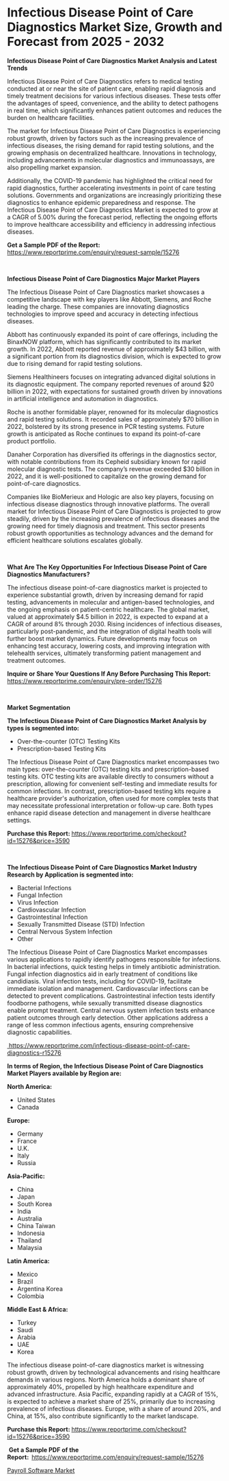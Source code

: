 <p><h1>Infectious Disease Point of Care Diagnostics Market Size, Growth and Forecast from 2025 - 2032</h1></p><p><strong>Infectious Disease Point of Care Diagnostics Market Analysis and Latest Trends</strong></p>
<p><p>Infectious Disease Point of Care Diagnostics refers to medical testing conducted at or near the site of patient care, enabling rapid diagnosis and timely treatment decisions for various infectious diseases. These tests offer the advantages of speed, convenience, and the ability to detect pathogens in real time, which significantly enhances patient outcomes and reduces the burden on healthcare facilities.</p><p>The market for Infectious Disease Point of Care Diagnostics is experiencing robust growth, driven by factors such as the increasing prevalence of infectious diseases, the rising demand for rapid testing solutions, and the growing emphasis on decentralized healthcare. Innovations in technology, including advancements in molecular diagnostics and immunoassays, are also propelling market expansion. </p><p>Additionally, the COVID-19 pandemic has highlighted the critical need for rapid diagnostics, further accelerating investments in point of care testing solutions. Governments and organizations are increasingly prioritizing these diagnostics to enhance epidemic preparedness and response. The Infectious Disease Point of Care Diagnostics Market is expected to grow at a CAGR of 5.00% during the forecast period, reflecting the ongoing efforts to improve healthcare accessibility and efficiency in addressing infectious diseases.</p></p>
<p><strong>Get a Sample PDF of the Report:&nbsp;</strong> <a href="https://www.reportprime.com/enquiry/request-sample/15276?utm_campaign=3030&utm_medium=2&utm_source=Github&utm_content=ia&utm_term=20032025&utm_id=infectious-disease-point-of-care-diagnostics">https://www.reportprime.com/enquiry/request-sample/15276</a></p>
<p>&nbsp;</p>
<p><strong>Infectious Disease Point of Care Diagnostics Major Market Players</strong></p>
<p><p>The Infectious Disease Point of Care Diagnostics market showcases a competitive landscape with key players like Abbott, Siemens, and Roche leading the charge. These companies are innovating diagnostics technologies to improve speed and accuracy in detecting infectious diseases.</p><p>Abbott has continuously expanded its point of care offerings, including the BinaxNOW platform, which has significantly contributed to its market growth. In 2022, Abbott reported revenue of approximately $43 billion, with a significant portion from its diagnostics division, which is expected to grow due to rising demand for rapid testing solutions.</p><p>Siemens Healthineers focuses on integrating advanced digital solutions in its diagnostic equipment. The company reported revenues of around $20 billion in 2022, with expectations for sustained growth driven by innovations in artificial intelligence and automation in diagnostics.</p><p>Roche is another formidable player, renowned for its molecular diagnostics and rapid testing solutions. It recorded sales of approximately $70 billion in 2022, bolstered by its strong presence in PCR testing systems. Future growth is anticipated as Roche continues to expand its point-of-care product portfolio.</p><p>Danaher Corporation has diversified its offerings in the diagnostics sector, with notable contributions from its Cepheid subsidiary known for rapid molecular diagnostic tests. The company’s revenue exceeded $30 billion in 2022, and it is well-positioned to capitalize on the growing demand for point-of-care diagnostics.</p><p>Companies like BioMerieux and Hologic are also key players, focusing on infectious disease diagnostics through innovative platforms. The overall market for Infectious Disease Point of Care Diagnostics is projected to grow steadily, driven by the increasing prevalence of infectious diseases and the growing need for timely diagnosis and treatment. This sector presents robust growth opportunities as technology advances and the demand for efficient healthcare solutions escalates globally.</p></p>
<p>&nbsp;</p>
<p><strong>What Are The Key Opportunities For Infectious Disease Point of Care Diagnostics Manufacturers?</strong></p>
<p><p>The infectious disease point-of-care diagnostics market is projected to experience substantial growth, driven by increasing demand for rapid testing, advancements in molecular and antigen-based technologies, and the ongoing emphasis on patient-centric healthcare. The global market, valued at approximately $4.5 billion in 2022, is expected to expand at a CAGR of around 8% through 2030. Rising incidences of infectious diseases, particularly post-pandemic, and the integration of digital health tools will further boost market dynamics. Future developments may focus on enhancing test accuracy, lowering costs, and improving integration with telehealth services, ultimately transforming patient management and treatment outcomes.</p></p>
<p><strong>Inquire or Share Your Questions If Any Before Purchasing This Report:</strong> <a href="https://www.reportprime.com/enquiry/pre-order/15276?utm_campaign=3030&utm_medium=2&utm_source=Github&utm_content=ia&utm_term=20032025&utm_id=infectious-disease-point-of-care-diagnostics">https://www.reportprime.com/enquiry/pre-order/15276</a></p>
<p>&nbsp;</p>
<p><strong>Market Segmentation</strong></p>
<p><strong>The Infectious Disease Point of Care Diagnostics Market Analysis by types is segmented into:</strong></p>
<p><ul><li>Over-the-counter (OTC) Testing Kits</li><li>Prescription-based Testing Kits</li></ul></p>
<p><p>The Infectious Disease Point of Care Diagnostics market encompasses two main types: over-the-counter (OTC) testing kits and prescription-based testing kits. OTC testing kits are available directly to consumers without a prescription, allowing for convenient self-testing and immediate results for common infections. In contrast, prescription-based testing kits require a healthcare provider's authorization, often used for more complex tests that may necessitate professional interpretation or follow-up care. Both types enhance rapid disease detection and management in diverse healthcare settings.</p></p>
<p><strong>Purchase this Report:&nbsp;</strong><a href="https://www.reportprime.com/checkout?id=15276&price=3590&utm_campaign=3030&utm_medium=2&utm_source=Github&utm_content=ia&utm_term=20032025&utm_id=infectious-disease-point-of-care-diagnostics">https://www.reportprime.com/checkout?id=15276&price=3590</a></p>
<p>&nbsp;</p>
<p><strong>The Infectious Disease Point of Care Diagnostics Market Industry Research by Application is segmented into:</strong></p>
<p><ul><li>Bacterial Infections</li><li>Fungal Infection</li><li>Virus Infection</li><li>Cardiovascular Infection</li><li>Gastrointestinal Infection</li><li>Sexually Transmitted Disease (STD) Infection</li><li>Central Nervous System Infection</li><li>Other</li></ul></p>
<p><p>The Infectious Disease Point of Care Diagnostics Market encompasses various applications to rapidly identify pathogens responsible for infections. In bacterial infections, quick testing helps in timely antibiotic administration. Fungal infection diagnostics aid in early treatment of conditions like candidiasis. Viral infection tests, including for COVID-19, facilitate immediate isolation and management. Cardiovascular infections can be detected to prevent complications. Gastrointestinal infection tests identify foodborne pathogens, while sexually transmitted disease diagnostics enable prompt treatment. Central nervous system infection tests enhance patient outcomes through early detection. Other applications address a range of less common infectious agents, ensuring comprehensive diagnostic capabilities.</p></p>
<p><a href="https://www.reportprime.com/infectious-disease-point-of-care-diagnostics-r15276?utm_campaign=3030&utm_medium=2&utm_source=Github&utm_content=ia&utm_term=20032025&utm_id=infectious-disease-point-of-care-diagnostics">&nbsp;https://www.reportprime.com/infectious-disease-point-of-care-diagnostics-r15276</a></p>
<p><strong>In terms of Region, the Infectious Disease Point of Care Diagnostics Market Players available by Region are:</strong></p>
<p>
    <p> <strong> North America: </strong>
        <ul>
            <li>United States</li>
            <li>Canada</li>
        </ul>
        </p> 
    <p> <strong> Europe: </strong>
        <ul>
            <li>Germany</li>
            <li>France</li>
            <li>U.K.</li>
            <li>Italy</li>
            <li>Russia</li>
        </ul>
        </p> 
    <p> <strong> Asia-Pacific: </strong>
        <ul>
            <li>China</li>
            <li>Japan</li>
            <li>South Korea</li>
            <li>India</li>
            <li>Australia</li>
            <li>China Taiwan</li>
            <li>Indonesia</li>
            <li>Thailand</li>
            <li>Malaysia</li>
        </ul>
        </p> 
    <p> <strong> Latin America: </strong>
        <ul>
            <li>Mexico</li>
            <li>Brazil</li>
            <li>Argentina Korea</li>
            <li>Colombia</li>
        </ul>
        </p> 
    <p> <strong> Middle East & Africa: </strong>
        <ul>
            <li>Turkey</li>
            <li>Saudi</li>
            <li>Arabia</li>
            <li>UAE</li>
            <li>Korea</li>
        </ul>
    </p>
    </p>
<p><p>The infectious disease point-of-care diagnostics market is witnessing robust growth, driven by technological advancements and rising healthcare demands in various regions. North America holds a dominant share of approximately 40%, propelled by high healthcare expenditure and advanced infrastructure. Asia Pacific, expanding rapidly at a CAGR of 15%, is expected to achieve a market share of 25%, primarily due to increasing prevalence of infectious diseases. Europe, with a share of around 20%, and China, at 15%, also contribute significantly to the market landscape.</p></p>
<p><strong>Purchase this Report: </strong><a href="https://www.reportprime.com/checkout?id=15276&price=3590&utm_campaign=3030&utm_medium=2&utm_source=Github&utm_content=ia&utm_term=20032025&utm_id=infectious-disease-point-of-care-diagnostics">https://www.reportprime.com/checkout?id=15276&price=3590</a></p>
<p>&nbsp;<strong>Get a Sample PDF of the Report:&nbsp;&nbsp;</strong><a href="https://www.reportprime.com/enquiry/request-sample/15276?utm_campaign=3030&utm_medium=2&utm_source=Github&utm_content=ia&utm_term=20032025&utm_id=infectious-disease-point-of-care-diagnostics">https://www.reportprime.com/enquiry/request-sample/15276</a></p>
<p><strong></strong></p>
<p><p><a href="https://github.com/cwasicioaie/Market-Research-Report-List-1/blob/main/payroll-software-market.md?utm_campaign=3030&utm_medium=2&utm_source=Github&utm_content=ia&utm_term=20032025&utm_id=infectious-disease-point-of-care-diagnostics">Payroll Software Market</a></p></p>
